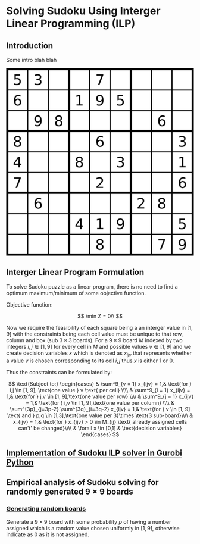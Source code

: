 # Solving Sudoku Using Interger Linear Programming (ILP)

## Introduction

Some intro blah blah



![Example Sudoku board - Generating & Solving Sudoku Puzzles | by Daniel Sasse | Medium](README.assets/example-board.png)

## Interger Linear Program Formulation

To solve Sudoku puzzle as a linear program, there is no need to find a optimum maximum/minimum of some objective function.

Objective function:

$$
\min Z = 0\\
$$

Now we require the feasibility of each square being a an interger value in $[1,9]$ with the constraints being each cell value must be unique to that row, column and box (sub $3\times 3$ boards). For a $9\times 9$ board $M$ indexed by two integers $i,j\in [1,9]$ for every cell in $M$ and possible values $v\in [1,9]$ and we create decision variables $x$ which is denoted as $x_{ijv}$ that represents whether a value $v$ is chosen corresponding to its cell $i,j$ thus $x$ is either $1$ or $0$. 

Thus the constraints can be formulated by:

$$
\text{Subject to:}
\begin{cases}
    & \sum^9_{v = 1} x_{ijv} = 1,& \text{for } i,j \in [1, 9], \text{one value } v \text{ per cell} \\\\
    & \sum^9_{i = 1} x_{ijv} = 1,& \text{for } j,v \in [1, 9],\text{one value per row} \\\\
    & \sum^9_{j = 1} x_{ijv} = 1,& \text{for } i,v \in [1, 9],\text{one value per column} \\\\
    & \sum^{3p}_{j=3p-2} \sum^{3q}_{i=3q-2} x_{ijv} = 1,& \text{for } v \in [1, 9] \text{ and } p,q \in [1,3],\text{one value per 3}\times \text{3 sub-board}\\\\
    & x_{ijv} = 1,& \text{for } x_{ijv} > 0 \in M_{ij} \text{ already assigned cells can't' be changed}\\\\
    & \forall x \in [0,1] & \text{decision variables}
\end{cases}
$$

## [Implementation of Sudoku ILP solver in Gurobi Python](solver.py)


## Empirical analysis of Sudoku solving for randomly generated $9\times 9$ boards

### [Generating random boards](generate_board.py)

Generate a $9\times 9$ board with some probability $p$ of having a number assigned which is a random value chosen uniformly in $[1,9]$, otherwise indicate as $0$ as it is not assigned.

